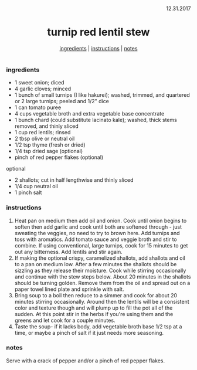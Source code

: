 <p align="right">12.31.2017</p>

<h1 align="center">turnip red lentil stew</h1>

<div align="center">
  <a href="#ingredients">ingredients</a> | 
  <a href="#instructions">instructions</a> | 
  <a href="#notes">notes</a>
</div>
<br>

### ingredients
- 1 sweet onion; diced
- 4 garlic cloves; minced
- 1 bunch of small turnips (I like hakurei); washed, trimmed, and quartered or 2 large turnips; peeled and 1/2" dice
- 1 can tomato puree
- 4 cups vegetable broth and extra vegetable base concentrate
- 1 bunch chard (could substitute lacinato kale); washed, thick stems removed, and thinly sliced
- 1 cup red lentils; rinsed
- 2 tbsp olive or neutral oil
- 1/2 tsp thyme (fresh or dried)
- 1/4 tsp dried sage (optional)
- pinch of red pepper flakes (optional)

optional
- 2 shallots; cut in half lengthwise and thinly sliced
- 1/4 cup neutral oil
- 1 pinch salt


### instructions
1. Heat pan on medium then add oil and onion. Cook until onion begins to soften then add garlic and cook until both are softened through - just sweating the veggies, no need to try to brown here. Add turnips and toss with aromatics.  Add tomato sauce and veggie broth and stir to combine. If using conventional, large turnips, cook for 15 minutes to get out any bitterness.  Add lentils and stir again. 
2. If making the optional crispy, caramelized shallots, add shallots and oil to a pan on medium low.  After a few minutes the shallots should be sizzling as they release their moisture.  Cook while stirring occasionally and continue with the stew steps below. About 20 minutes in the shallots should be turning golden. Remove them from the oil and spread out on a paper towel lined plate and sprinkle with salt.  
3. Bring soup to a boil then reduce to a simmer and cook for about 20 minutes stirring occasionally. Around then the lentils will be a consistent color and texture though and will plump up to fill the pot all of the sudden. At this point stir in the herbs if you're using them and the greens and let cook for a couple minutes.  
4. Taste the soup- if it lacks body, add vegetable broth base 1/2 tsp at a time, or maybe a pinch of salt if it just needs more seasoning.

### notes
Serve with a crack of pepper and/or a pinch of red pepper flakes.

